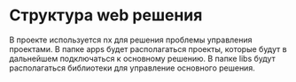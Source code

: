 ﻿# Структура web решения

В проекте используется nx для решения проблемы управления проектами.
В папке apps будет располагаться проекты, которые будут в дальнейшем подключаться к основному решению.
В папке libs будут располагаться библиотеки для управление основного решения.
